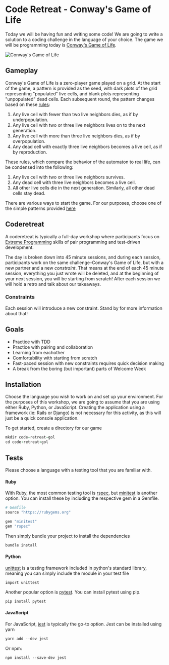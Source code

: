 # Code Retreat - Conway's Game of Life

Today we will be having fun and writing some code! We are going to write a solution to a coding challenge in the language of your choice. The game we will be programming today is [Conway's Game of Life](https://playgameoflife.com/).

![Conway's Game of Life](https://upload.wikimedia.org/wikipedia/commons/e/e5/Gospers_glider_gun.gif)

## Gameplay

Conway's Game of Life is a zero-player game played on a grid. At the start of the game, a pattern is provided as the seed, with dark plots of the grid representing "populated" live cells, and blank plots representing "unpopulated" dead cells. Each subsequent round, the pattern changes based on these [rules](https://en.wikipedia.org/wiki/Conway%27s_Game_of_Life#Rules):

1. Any live cell with fewer than two live neighbors dies, as if by underpopulation.
2. Any live cell with two or three live neighbors lives on to the next generation.
3. Any live cell with more than three live neighbors dies, as if by overpopulation.
4. Any dead cell with exactly three live neighbors becomes a live cell, as if by reproduction.

These rules, which compare the behavior of the automaton to real life, can be condensed into the following:

1. Any live cell with two or three live neighbors survives.
2. Any dead cell with three live neighbors becomes a live cell.
3. All other live cells die in the next generation. Similarly, all other dead cells stay dead.

There are various ways to start the game. For our purposes, choose one of the simple patterns provided [here](https://en.wikipedia.org/wiki/Conway%27s_Game_of_Life#Examples_of_patterns)

## Coderetreat

A coderetreat is typically a full-day workshop where participants focus on [Extreme Programming](http://www.extremeprogramming.org/) skills of pair programming and test-driven development.

The day is broken down into 45 minute sessions, and during each session, participants work on the same challenge–Conway's Game of Life, but with a new partner and a new _constraint_. That means at the end of each 45 minute session, everything you just wrote will be deleted, and at the beginning of your next session, you will be starting from scratch! After each session we will hold a retro and talk about our takeaways.

### Constraints

Each session will introduce a new constraint. Stand by for more information about that!

## Goals

* Practice with TDD
* Practice with pairing and collaboration
* Learning from eachother
* Comfortability with starting from scratch
* Fast-paced session with new constraints requires quick decision making
* A break from the boring (but important) parts of Welcome Week

## Installation

Choose the language you wish to work on and set up your environment. For the purposes of this workshop, we are going to assume that you are using either Ruby, Python, or JavaScript. Creating the application using a framework (ie: Rails or Django) is not necessary for this activity, as this will just be a quick console application.

To get started, create a directory for our game

```ruby
mkdir code-retreat-gol
cd code-retreat-gol
```

## Tests

Please choose a language with a testing tool that you are familiar with.

#### Ruby

With Ruby, the most common testing tool is [rspec](https://github.com/rspec/rspec-rails), but [minitest](https://github.com/seattlerb/minitest) is another option. You can install these by including the respective gem in a Gemfile.

```ruby
# Gemfile
source "https://rubygems.org"

gem "minitest"
gem "rspec"
```

Then simply bundle your project to install the dependencies

```ruby
bundle install
```

#### Python

[unittest](https://docs.python.org/3/library/unittest.html) is a testing framework included in python's standard library, meaning you can simply include the module in your test file

```
import unittest
```

Another popular option is [pytest](https://docs.pytest.org/en/7.0.x/). You can install pytest using pip.

```python
pip install pytest
```

#### JavaScript

For JavaScript, [jest](https://jestjs.io/) is typically the go-to option. Jest can be installed using yarn

```javascript
yarn add --dev jest
```

Or npm:

```javascript
npm install --save-dev jest
```
